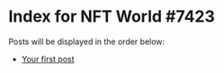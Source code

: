 # Index for NFT World #7423
Posts will be displayed in the order below:

- [Your first post](./001-first.md)

